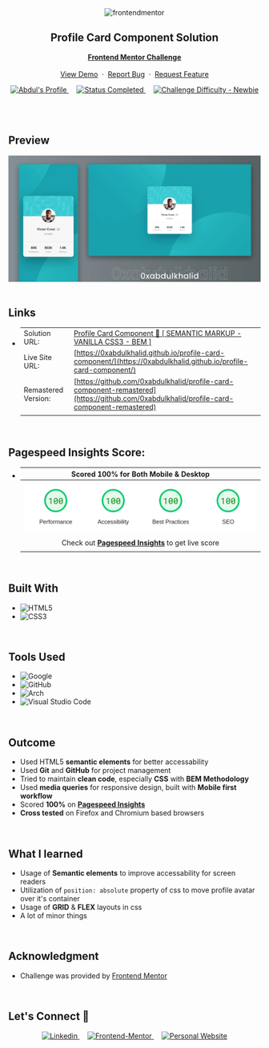 <div align="center">

  <img src="https://www.frontendmentor.io/static/images/logo-mobile.svg" alt="frontendmentor" width="80">

  <h2 align="center">Profile Card Component Solution</h2>
  <p align="center">
    <a href="https://www.frontendmentor.io/challenges/profile-card-component-cfArpWshJ" target="_blank"><strong>Frontend Mentor Challenge</strong></a>
    <br />
    <br />
    <a href="https://0xabdulkhalid.github.io/profile-card-component/" target="_blank">View Demo</a>
    &nbsp;·&nbsp;
    <a href="https://github.com/0xabdulkhalid/profile-card-component/issues" target="_blank">Report Bug</a>
    &nbsp;·&nbsp;
    <a href="https://github.com/0xabdulkhalid/profile-card-component/issues" target="_blank">Request Feature</a>
  </p>
</div>

<!-- Badges -->
<div align="center">
  <!-- Profiles -->
  <a href="https://www.frontendmentor.io/profile/0xabdulkhalid" target="_blank">
    <img src="https://img.shields.io/badge/Profile-0xAbdulKhalid-eee?style=for-the-badge&logo=frontendmentor" alt="Abdul's Profile">
  </a> &nbsp;&nbsp;&nbsp;

  <!-- Status -->
  <a href="#">
    <img src="https://img.shields.io/badge/Status-Completed-brightgreen?style=for-the-badge" alt="Status Completed">
  </a> &nbsp;&nbsp;&nbsp;

  <!-- Difficulty -->
  <a href="https://www.frontendmentor.io/challenges?difficulties=1"  target="_blank">
    <img src="https://img.shields.io/badge/Difficulty-Newbie-61BECD?style=for-the-badge&logo=frontendmentor" alt="Challenge Difficulty - Newbie">
  </a>

</div>
<br />
<br />


<br>

## **Preview**

<div align='center'>
<img src='https://raw.githubusercontent.com/0xabdulkhalid/profile-card-component/main/design/solution-cover.webp' alt='Profile preview card solution cover image'>
</div>


<br>

## **Links**

- |||
  | :----- | :----- |
  | Solution URL: | [Profile Card Component 🎯 [ SEMANTIC MARKUP - VANILLA CSS3 - BEM ]](https://www.frontendmentor.io/solutions/profile-card-component-carbon-copy-vanilla-css3-bem-mT_Hr2hv1o) |
  | Live Site URL: | [https://0xabdulkhalid.github.io/profile-card-component/](https://0xabdulkhalid.github.io/profile-card-component/) |
  | Remastered Version: | [https://github.com/0xabdulkhalid/profile-card-component-remastered](https://github.com/0xabdulkhalid/profile-card-component-remastered) |
  |||

<br>

## Pagespeed Insights Score:

- | Scored 100% for Both Mobile & Desktop |
  | :-----: |
  | <img src='https://raw.githubusercontent.com/0xabdulkhalid/profile-card-component/main/images/pagespeed-insights-score.webp' alt='100% scored on pagespeed insights'> |
  |  |
  | Check out [**Pagespeed Insights**](https://pagespeed.web.dev/analysis/https-0xabdulkhalid-github-io-profile-card-component/m4477fbl1h?form_factor=mobile) to get live score |
  |||

<br>

## **Built With**

- ![HTML5](https://img.shields.io/badge/html5-%23E34F26.svg?style=for-the-badge&logo=html5&logoColor=white)   
- ![CSS3](https://img.shields.io/badge/css3-%231572B6.svg?style=for-the-badge&logo=css3&logoColor=white)   


<br>

## **Tools Used**

- ![Google](https://img.shields.io/badge/google-DA4437?style=for-the-badge&logo=google&logoColor=white)
- ![GitHub](https://img.shields.io/badge/github-0D1117.svg?style=for-the-badge&logo=github&logoColor=white)  
- ![Arch](https://img.shields.io/badge/Arch%20Linux-1793D1?logo=arch-linux&logoColor=fff&style=for-the-badge)
- ![Visual Studio Code](https://img.shields.io/badge/Visual%20Studio%20Code-0078d7.svg?style=for-the-badge&logo=visual-studio-code&logoColor=white)   

<br>

## **Outcome**

* Used HTML5 **semantic elements** for better accessability
* Used **Git** and **GitHub** for project management
* Tried to maintain **clean code**, especially **CSS** with **BEM Methodology**
* Used **media queries** for responsive design, built with **Mobile first workflow**
* Scored **100%** on [**Pagespeed Insights**](https://pagespeed.web.dev/analysis/https-0xabdulkhalid-github-io-profile-card-component/m4477fbl1h?form_factor=mobile)
* **Cross tested** on Firefox and Chromium based browsers

<br>

## **What I learned**

* Usage of **Semantic elements** to improve accessability for screen readers
* Utilization of `position: absolute` property of css to move profile avatar over it's container
* Usage of **GRID** & **FLEX** layouts in css
* A lot of minor things

<br>

## **Acknowledgment**

* Challenge was provided by [Frontend Mentor](https://www.frontendmentor.io)

<br>

## **Let's Connect 👋**

<div align=center>

  <a href="https://linkedin.com/in/0xabdulkhalid" target="_blank">
    <img src="https://img.shields.io/badge/linkedin%20Profile-%2300acee.svg?color=405DE6&style=for-the-badge&logo=linkedin&logoColor=white" alt=Linkedin>
  </a>&nbsp;&nbsp;&nbsp;

  <a href="https://www.frontendmentor.io/profile/0xabdulkhalid" target="_blank">
    <img src="https://img.shields.io/badge/FEM%20Profile-f8f9f8?style=for-the-badge&logo=Frontend-Mentor&logoColor=black" alt="Frontend-Mentor">
  </a> &nbsp;&nbsp;&nbsp;

  <a href="https://www.github.com/0xabdulkhalid/" target="_blank">
    <img src="https://img.shields.io/badge/Github%20Profile-131313?style=for-the-badge&logo=github&logoColor=white" alt="Personal Website">
  </a>

</div>
